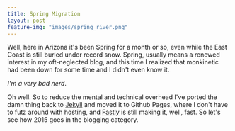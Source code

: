 ```yaml
---
title: Spring Migration
layout: post
feature-img: "images/spring_river.png"
---
```


Well, here in Arizona it's been Spring for a month or so, even while the East Coast is still buried under record snow. Spring, usually means a renewed interest in my oft-neglected blog, and this time I realized that monkinetic had been down for some time and I didn't even know it.

*I'm a very bad nerd*.

Oh well. So to reduce the mental and technical overhead I've ported the damn thing back to [Jekyll](http://jekyllrb.com/) and moved it to Github Pages, where I don't have to futz around with hosting, and [Fastly](http://www.fastly.com/customers/github/) is still making it, well, fast. So let's see how 2015 goes in the blogging category.
